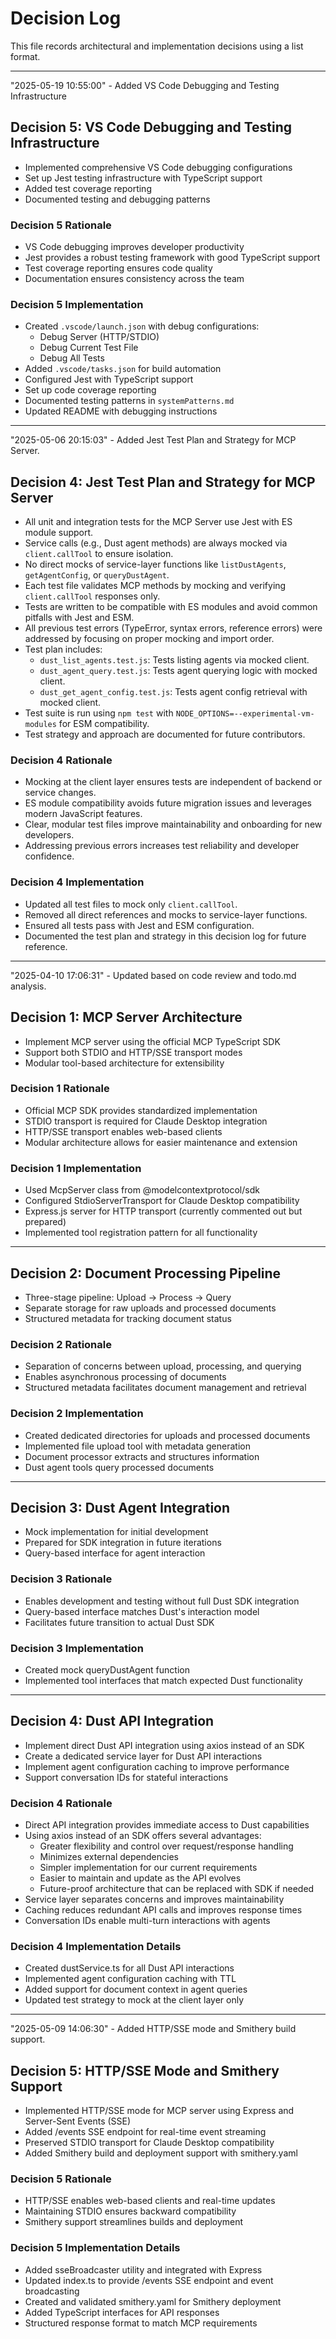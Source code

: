 # Decision Log

This file records architectural and implementation decisions using a list format.

---
"2025-05-19 10:55:00" - Added VS Code Debugging and Testing Infrastructure

## Decision 5: VS Code Debugging and Testing Infrastructure

* Implemented comprehensive VS Code debugging configurations
* Set up Jest testing infrastructure with TypeScript support
* Added test coverage reporting
* Documented testing and debugging patterns

### Decision 5 Rationale

* VS Code debugging improves developer productivity
* Jest provides a robust testing framework with good TypeScript support
* Test coverage reporting ensures code quality
* Documentation ensures consistency across the team

### Decision 5 Implementation

* Created `.vscode/launch.json` with debug configurations:
  - Debug Server (HTTP/STDIO)
  - Debug Current Test File
  - Debug All Tests
* Added `.vscode/tasks.json` for build automation
* Configured Jest with TypeScript support
* Set up code coverage reporting
* Documented testing patterns in `systemPatterns.md`
* Updated README with debugging instructions

---

"2025-05-06 20:15:03" - Added Jest Test Plan and Strategy for MCP Server.

## Decision 4: Jest Test Plan and Strategy for MCP Server

* All unit and integration tests for the MCP Server use Jest with ES module support.
* Service calls (e.g., Dust agent methods) are always mocked via `client.callTool` to ensure isolation.
* No direct mocks of service-layer functions like `listDustAgents`, `getAgentConfig`, or `queryDustAgent`.
* Each test file validates MCP methods by mocking and verifying `client.callTool` responses only.
* Tests are written to be compatible with ES modules and avoid common pitfalls with Jest and ESM.
* All previous test errors (TypeError, syntax errors, reference errors) were addressed by focusing on proper mocking and import order.
* Test plan includes:
  - `dust_list_agents.test.js`: Tests listing agents via mocked client.
  - `dust_agent_query.test.js`: Tests agent querying logic with mocked client.
  - `dust_get_agent_config.test.js`: Tests agent config retrieval with mocked client.
* Test suite is run using `npm test` with `NODE_OPTIONS=--experimental-vm-modules` for ESM compatibility.
* Test strategy and approach are documented for future contributors.

### Decision 4 Rationale

* Mocking at the client layer ensures tests are independent of backend or service changes.
* ES module compatibility avoids future migration issues and leverages modern JavaScript features.
* Clear, modular test files improve maintainability and onboarding for new developers.
* Addressing previous errors increases test reliability and developer confidence.

### Decision 4 Implementation

* Updated all test files to mock only `client.callTool`.
* Removed all direct references and mocks to service-layer functions.
* Ensured all tests pass with Jest and ESM configuration.
* Documented the test plan and strategy in this decision log for future reference.

---

"2025-04-10 17:06:31" - Updated based on code review and todo.md analysis.

## Decision 1: MCP Server Architecture

* Implement MCP server using the official MCP TypeScript SDK
* Support both STDIO and HTTP/SSE transport modes
* Modular tool-based architecture for extensibility

### Decision 1 Rationale

* Official MCP SDK provides standardized implementation
* STDIO transport is required for Claude Desktop integration
* HTTP/SSE transport enables web-based clients
* Modular architecture allows for easier maintenance and extension

### Decision 1 Implementation

* Used McpServer class from @modelcontextprotocol/sdk
* Configured StdioServerTransport for Claude Desktop compatibility
* Express.js server for HTTP transport (currently commented out but prepared)
* Implemented tool registration pattern for all functionality

---

## Decision 2: Document Processing Pipeline

* Three-stage pipeline: Upload → Process → Query
* Separate storage for raw uploads and processed documents
* Structured metadata for tracking document status

### Decision 2 Rationale

* Separation of concerns between upload, processing, and querying
* Enables asynchronous processing of documents
* Structured metadata facilitates document management and retrieval

### Decision 2 Implementation

* Created dedicated directories for uploads and processed documents
* Implemented file upload tool with metadata generation
* Document processor extracts and structures information
* Dust agent tools query processed documents

---

## Decision 3: Dust Agent Integration

* Mock implementation for initial development
* Prepared for SDK integration in future iterations
* Query-based interface for agent interaction

### Decision 3 Rationale

* Enables development and testing without full Dust SDK integration
* Query-based interface matches Dust's interaction model
* Facilitates future transition to actual Dust SDK

### Decision 3 Implementation

* Created mock queryDustAgent function
* Implemented tool interfaces that match expected Dust functionality

---

## Decision 4: Dust API Integration

* Implement direct Dust API integration using axios instead of an SDK
* Create a dedicated service layer for Dust API interactions
* Implement agent configuration caching to improve performance
* Support conversation IDs for stateful interactions

### Decision 4 Rationale

* Direct API integration provides immediate access to Dust capabilities
* Using axios instead of an SDK offers several advantages:
  * Greater flexibility and control over request/response handling
  * Minimizes external dependencies
  * Simpler implementation for our current requirements
  * Easier to maintain and update as the API evolves
  * Future-proof architecture that can be replaced with SDK if needed
* Service layer separates concerns and improves maintainability
* Caching reduces redundant API calls and improves response times
* Conversation IDs enable multi-turn interactions with agents

### Decision 4 Implementation Details

* Created dustService.ts for all Dust API interactions
* Implemented agent configuration caching with TTL
* Added support for document context in agent queries
* Updated test strategy to mock at the client layer only

---

"2025-05-09 14:06:30" - Added HTTP/SSE mode and Smithery build support.

## Decision 5: HTTP/SSE Mode and Smithery Support

* Implemented HTTP/SSE mode for MCP server using Express and Server-Sent Events (SSE)
* Added /events SSE endpoint for real-time event streaming
* Preserved STDIO transport for Claude Desktop compatibility
* Added Smithery build and deployment support with smithery.yaml

### Decision 5 Rationale

* HTTP/SSE enables web-based clients and real-time updates
* Maintaining STDIO ensures backward compatibility
* Smithery support streamlines builds and deployment

### Decision 5 Implementation Details

* Added sseBroadcaster utility and integrated with Express
* Updated index.ts to provide /events SSE endpoint and event broadcasting
* Created and validated smithery.yaml for Smithery deployment
* Added TypeScript interfaces for API responses
* Structured response format to match MCP requirements

